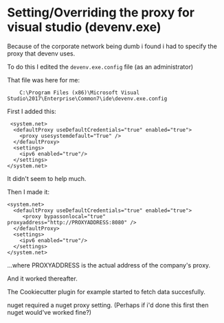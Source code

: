 # Setting/Overriding the proxy for visual studio (devenv.exe)

Because of the corporate network being dumb i found i had to specify the proxy that devenv uses.

To do this I edited the `devenv.exe.config` file (as an administrator)


That file was here for me:

		C:\Program Files (x86)\Microsoft Visual Studio\2017\Enterprise\Common7\ide\devenv.exe.config
		
		
First I added this:

     <system.net>
      <defaultProxy useDefaultCredentials="true" enabled="true">
        <proxy usesystemdefault="True" />
      </defaultProxy>
      <settings>
        <ipv6 enabled="true"/>
      </settings>
    </system.net>


It didn't seem to help much.

Then I made it:


    <system.net>
      <defaultProxy useDefaultCredentials="true" enabled="true">
		 <proxy bypassonlocal="true" proxyaddress="http://PROXYADDRESS:8080" />
      </defaultProxy>
      <settings>
        <ipv6 enabled="true"/>
      </settings>
    </system.net>


...where PROXYADDRESS is the actual address of the company's proxy.
	
And it worked thereafter.


The Cookiecutter plugin for example started to fetch data succesfully.


nuget required a nuget proxy setting. (Perhaps if i'd done this first then nuget would've worked fine?)

